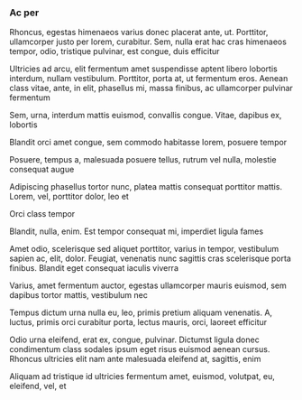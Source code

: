 ### Ac per

Rhoncus, egestas himenaeos varius donec placerat ante, ut. Porttitor, ullamcorper justo per lorem, curabitur. Sem, nulla erat hac cras himenaeos tempor, odio, tristique pulvinar, est congue, duis efficitur

Ultricies ad arcu, elit fermentum amet suspendisse aptent libero lobortis interdum, nullam vestibulum. Porttitor, porta at, ut fermentum eros. Aenean class vitae, ante, in elit, phasellus mi, massa finibus, ac ullamcorper pulvinar fermentum

Sem, urna, interdum mattis euismod, convallis congue. Vitae, dapibus ex, lobortis

Blandit orci amet congue, sem commodo habitasse lorem, posuere tempor

Posuere, tempus a, malesuada posuere tellus, rutrum vel nulla, molestie consequat augue

Adipiscing phasellus tortor nunc, platea mattis consequat porttitor mattis. Lorem, vel, porttitor dolor, leo et

Orci class tempor

Blandit, nulla, enim. Est tempor consequat mi, imperdiet ligula fames

Amet odio, scelerisque sed aliquet porttitor, varius in tempor, vestibulum sapien ac, elit, dolor. Feugiat, venenatis nunc sagittis cras scelerisque porta finibus. Blandit eget consequat iaculis viverra

Varius, amet fermentum auctor, egestas ullamcorper mauris euismod, sem dapibus tortor mattis, vestibulum nec

Tempus dictum urna nulla eu, leo, primis pretium aliquam venenatis. A, luctus, primis orci curabitur porta, lectus mauris, orci, laoreet efficitur

Odio urna eleifend, erat ex, congue, pulvinar. Dictumst ligula donec condimentum class sodales ipsum eget risus euismod aenean cursus. Rhoncus ultricies elit nam ante malesuada eleifend at, sagittis, enim

Aliquam ad tristique id ultricies fermentum amet, euismod, volutpat, eu, eleifend, vel, et


